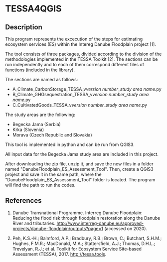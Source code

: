 # TESSA4QGIS

## Description 

This program represents the excecution of the steps for estimating ecosystem services (ES) within the Intereg Danube Floodplain project [1].

The tool consists of three packages, divided according to the division of the methodologies implemented in the TESSA Toolkit [2]. 
The sections can be run independently and to each of them correspond different files of functions (included in the library).

The sections are named as follows:
- A_Climate_CarbonStorage_TESSA_v*version number*_*study area name*.py
- B_Climate_GHGsequestration_TESSA_v*version number*_*study area name*.py
- C_CultivatedGoods_TESSA_v*version number*_*study area name*.py

The study areas are the following:
- Begecka Jama (Serbia)
- Krka (Slovenia)
- Morava (Czech Republic and Slovakia)

This tool is implemented in python and can be run from QGIS3.

All input data for the Begecka Jama study area are included in this project.

After downloading the zip file, unzip it, and save the new files in a folder named "DanubeFloodplain_ES_Assessment_Tool". Then, create a QGIS3 project and save it in the same path, where the "DanubeFloodplain_ES_Assessment_Tool" folder is located. The program will find the path to run the codes. 


## References

1. Danube Transnational Programme. Interreg Danube Floodplain: Reducing the flood risk through floodplain restoration along the Danube River and tributaries. http://www.interreg-danube.eu/approved-projects/danube-floodplain/outputs?page=1 (accessed on 2020).

2. Peh, K.S.-H.; Balmford, A.P.; Bradbury, R.B.; Brown, C.; Butchart, S.H.M.; Hughes, F.M.R.; MacDonald, M.A.; Stattersfield, A.J.; Thomas, D.H.L.; Trevelyan, R.J.; et al. Toolkit for Ecosystem Service Site-based Assessment (TESSA), 2017. http://tessa.tools.
